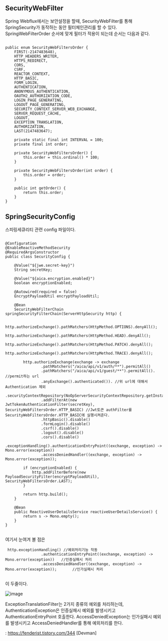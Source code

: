 ## SecurityWebFilter

Spring Webflux에서는 보안설정을 할때, SecurityWebFilter를 통해 SpringSecurity가 동작하는 동안 필터체인관리를 할 수 있다. 
SpringWebFilterOrder 순서에 맞게 필터가 적용이 되는데 순서는 다음과 같다. 

```

public enum SecurityWebFiltersOrder {
    FIRST(-2147483648),
    HTTP_HEADERS_WRITER,
    HTTPS_REDIRECT,
    CORS,
    CSRF,
    REACTOR_CONTEXT,
    HTTP_BASIC,
    FORM_LOGIN,
    AUTHENTICATION,
    ANONYMOUS_AUTHENTICATION,
    OAUTH2_AUTHORIZATION_CODE,
    LOGIN_PAGE_GENERATING,
    LOGOUT_PAGE_GENERATING,
    SECURITY_CONTEXT_SERVER_WEB_EXCHANGE,
    SERVER_REQUEST_CACHE,
    LOGOUT,
    EXCEPTION_TRANSLATION,
    AUTHORIZATION,
    LAST(2147483647);

    private static final int INTERVAL = 100;
    private final int order;

    private SecurityWebFiltersOrder() {
        this.order = this.ordinal() * 100;
    }

    private SecurityWebFiltersOrder(int order) {
        this.order = order;
    }

    public int getOrder() {
        return this.order;
    }
}
```


## SpringSecurityConfig

스피링세큐리티 관련 config 파일이다. 

```

@Configuration
@EnableReactiveMethodSecurity
@RequiredArgsConstructor
public class SecurityConfig {

    @Value("${jwe.secret-key}")
    String secretKey;

    @Value("${aica.encryption.enabled}")
    boolean encryptionEnabled;

    @Autowired(required = false)
    EncryptPayloadUtil encryptPayloadUtil;

    @Bean
    SecurityWebFilterChain springSecurityFilterChain(ServerHttpSecurity http) {

        http.authorizeExchange().pathMatchers(HttpMethod.OPTIONS).denyAll();
        http.authorizeExchange().pathMatchers(HttpMethod.HEAD).denyAll();
        http.authorizeExchange().pathMatchers(HttpMethod.PATCH).denyAll();
        http.authorizeExchange().pathMatchers(HttpMethod.TRACE).denyAll();

        http.authorizeExchange(exchange -> exchange
                .pathMatchers("/aica/api/v1/auth/**").permitAll()
                .pathMatchers("/aica/api/v1/guest/**").permitAll().   //permit하는 url
                .anyExchange().authenticated()). //위 url에 대해서 Authentication 제외
                .securityContextRepository(NoOpServerSecurityContextRepository.getInstance())
                .addFilterAt(new JwtTokenAuthenticationFilter(secretKey), SecurityWebFiltersOrder.HTTP_BASIC) //Jwt토큰 authFilter를 SecurityWebFiltersOrder.HTTP_BASIC에 실행시켜준다. 
                .httpBasic().disable()
                .formLogin().disable()
                .csrf().disable()
                .logout().disable()
                .cors().disable()
                .exceptionHandling().authenticationEntryPoint((exchange, exception) -> Mono.error(exception))
                .accessDeniedHandler((exchange, exception) -> Mono.error(exception));

        if (encryptionEnabled) {
            http.addFilterBefore(new PayloadSecurityFilter(encryptPayloadUtil), SecurityWebFiltersOrder.LAST);
        }

        return http.build();
    }

    @Bean
    public ReactiveUserDetailsService reactiveUserDetailsService() {
        return s -> Mono.empty();
    }
}


```

여기서 눈여겨 볼 점은

```
 http.exceptionHandling() //예외처리기능 작동
                .authenticationEntryPoint((exchange, exception) -> Mono.error(exception))   //인증실패시 처리
                .accessDeniedHandler((exchange, exception) -> Mono.error(exception));       //인가실패시 처리
                
```

이 두줄이다. 


![image](https://user-images.githubusercontent.com/45115557/150471549-de9af1a7-0bbb-4f3f-a96c-6ae32790474e.png)

ExceptionTranslationFilter는 2가지 종류의 예외를 처리하는데,
AuthenticationException은 인증실패시 예외를 발생시키고 AuthenticationEntryPoint 호출한다.
AccessDeniedException는 인가실패시 예외를 발생시키고 AccessDeniedHandler를 통해 예외처리를 한다.
 




: https://fenderist.tistory.com/344 [Devman]
